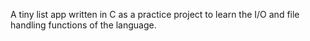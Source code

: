 A tiny list app written in C as a practice project to learn the I/O and file handling functions of the language.
